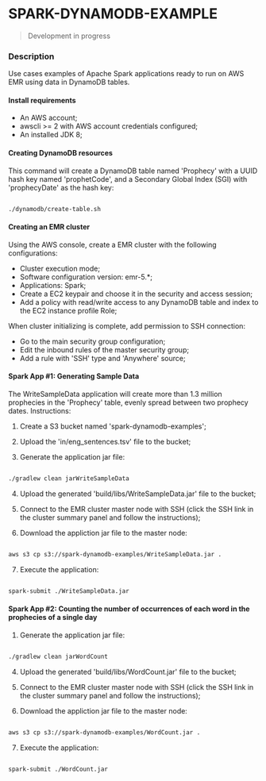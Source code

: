 # SPARK-DYNAMODB-EXAMPLE

> Development in progress

### Description

Use cases examples of Apache Spark applications ready to run on AWS EMR using data in DynamoDB tables.

#### Install requirements

- An AWS account;
- awscli >= 2 with AWS account credentials configured;
- An installed JDK 8;

#### Creating DynamoDB resources

This command will create a DynamoDB table named 'Prophecy' with a UUID hash key named 'prophetCode', and a Secondary Global Index (SGI) with 'prophecyDate' as the hash key:   

```bash

./dynamodb/create-table.sh

```

#### Creating an EMR cluster

Using the AWS console, create a EMR cluster with the following configurations:

* Cluster execution mode;
* Software configuration version: emr-5.*;
* Applications: Spark;
* Create a EC2 keypair and choose it in the security and access session;
* Add a policy with read/write access to any DynamoDB table and index to the EC2 instance profile Role;

When cluster initializing is complete, add permission to SSH connection:

* Go to the main security group configuration;
* Edit the inbound rules of the master security group;
* Add a rule with 'SSH' type and 'Anywhere' source;

#### Spark App #1: Generating Sample Data

The WriteSampleData application will create more than 1.3 million prophecies in the 'Prophecy' table, evenly spread between two prophecy dates.
Instructions:

1. Create a S3 bucket named 'spark-dynamodb-examples';

2. Upload the 'in/eng_sentences.tsv' file to the bucket;

3. Generate the application jar file:

```bash

./gradlew clean jarWriteSampleData

```

4. Upload the generated 'build/libs/WriteSampleData.jar' file to the bucket;

5. Connect to the EMR cluster master node with SSH (click the SSH link in the cluster summary panel and follow the instructions);

6. Download the appliction jar file to the master node:

```bash

aws s3 cp s3://spark-dynamodb-examples/WriteSampleData.jar .

```

7. Execute the application:
 
```bash

spark-submit ./WriteSampleData.jar

```

#### Spark App #2: Counting the number of occurrences of each word in the prophecies of a single day

1. Generate the application jar file:

```bash

./gradlew clean jarWordCount

```

4. Upload the generated 'build/libs/WordCount.jar' file to the bucket;

5. Connect to the EMR cluster master node with SSH (click the SSH link in the cluster summary panel and follow the instructions);

6. Download the appliction jar file to the master node:

```bash

aws s3 cp s3://spark-dynamodb-examples/WordCount.jar .

```

7. Execute the application:
 
```bash

spark-submit ./WordCount.jar

```